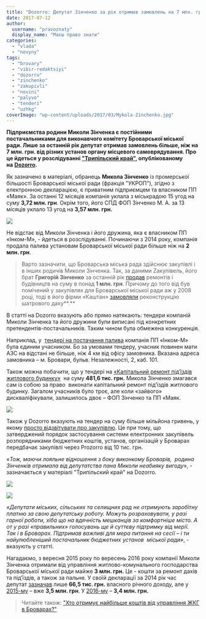 ```yaml
---
title: "Dozorro: Депутат Зінченко за рік отримав замовлень на 7 млн. грн. від Броварської міськради"
date: 2017-07-12
author: 
  username: "pravoznaty"
  display_name: "Маєш право знати"
categories: 
  - "vlada"
  - "novyny"
tags: 
  - "brovary"
  - "vibir-redaktsiyi"
  - "dozorro"
  - "zinchenko"
  - "zakupivli"
  - "novini"
  - "palyvo"
  - "tenderi"
  - "uzhkg"
coverImage: "wp-content/uploads/2017/03/Mykola-Zinchenko.jpg"
---
```


**Підприємства родини Миколи Зінченка є постійними постачальниками для виконавчого комітету Броварської міської ради. Лише за останній рік депутат отримав замовлень більше, ніж на 7 млн. грн. від різних установ органу місцевого самоврядування. Про це йдеться у розслідуванні ["Трипільский край"](https://www.facebook.com/trypilskiikrai), опублікованому на** **[Dozorro](https://dozorro.org/blog/deputatskij-mandat-na-peremogu-v-zakupivlyah-brovariv).**

Як зазначено в матеріалі, обранець **Микола Зінченко** із промерської більшості Броварської міської ради (фракція "УКРОП"), згідно з електронною декларацією, є приватним підприємцем та власником ПП «Маяк». За останні 12 місяців компанія уклала з міськрадою 15 угод на суму **3,72 млн. грн**. Окрім того, його СПД ФОП Зінченко М. А. за 13 місяців уклало 13 угод на **3,57 млн. грн.**

[![](https://mpz.brovary.org/wp-content/uploads/2017/07/5966029d08db1301809963.png)](https://mpz.brovary.org/wp-content/uploads/2017/07/5966029d08db1301809963.png)

Не відстає від Миколи Зінченка і його дружина, яка є власником ПП «Інком-М», - йдеться в розслідуванні. Починаючи з 2014 року, компанія продала палива установам Броварської міської ради більше ніж на **2 млн. грн**.

> Варто зазначити, що Броварська міська рада здійснює закупівлі і в інших родичів Миколи Зінченка. Так, за даними Zакупівель, його брат **Григорій Зінченко** за останній рік [продав](https://z.texty.org.ua/search?date_from=01%2F01%2F2008&date_to=12%2F07%2F2017&key_word=%D0%97%D1%96%D0%BD%D1%87%D0%B5%D0%BD%D0%BA%D0%BE%20%D0%93%D1%80%D0%B8%D0%B3%D0%BE%D1%80%D1%96%D0%B9%20%D0%90%D0%BD%D0%B4%D1%80%D1%96%D0%B9%D0%BE%D0%B2%D0%B8%D1%87&volume_from=&volume_to=&sort=deal_date&order=desc) ремонтів і будівництв на суму в понад **1 млн. грн**. Причому до того від був помічений у закупівлях для Броварської міської ради аж у 2008 році, тоді в його фірми «Каштан» [замовляли](https://z.texty.org.ua/search?date_from=01%2F01%2F2008&date_to=12%2F07%2F2017&key_word=%D0%92%D0%9A%D0%A4%20%22%D0%9A%D0%B0%D1%88%D1%82%D0%B0%D0%BD%22&volume_from=&volume_to=&sort=deal_date&order=desc) реконструкцію шатрового даху**.**

В статті на Dozorro вказують або прямо натякають: тендери компаній Миколи Зінченка та його дружини були виписані під конкретних претендентів-постачальників. Таким чином була обмежена конкуренція.

Наприклад, у  [тендері на постачання палива](https://prozorro.gov.ua/tender/UA-2017-01-24-001042-b) компанія ПП «Інком-М» була єдиним учасником. Бо за умовами тендеру, учасник повинен мати АЗС на відстані не більше, ніж 4 км від офісу замовника. Вказана адреса замовника – м. Бровари, бульв. Незалежності, 2, каб. 101.

Також можна побачити, що у тендері на [«Капітальний ремонт під’їздів житлового будинку»](https://prozorro.gov.ua/tender/UA-2017-01-27-000846-a)  на суму **481,6 тис. грн.** Микола Зінченко змагався сам із собою за право  виконати капітальний ремонт під’їздів житлового будинку. Загалом учасників було троє, але коли «зайвого» дискваліфікували, залишилось двоє – ФОП Зінченко та ПП «Маяк.

[![](https://mpz.brovary.org/wp-content/uploads/2017/07/596604efe87c7549960056.jpg)](https://mpz.brovary.org/wp-content/uploads/2017/07/596604efe87c7549960056.jpg)

Також у Dozorro вказують на тендер на суму більше мільйона гривень, у якому [просто відзвітувати про закупівлю](https://prozorro.gov.ua/tender/UA-2017-06-16-001285-b). Це при тому, що затверджений порядок застосування системи електронних закупівель розпорядниками бюджетних коштів, установ, організацій у Броварах передбачає закупівлі через Prozorro від 10 тис. грн.

«_Тож, маючи лояльне відношення з боку виконкому Броварів,  родина Зінченків отримала від депутатства пана Миколи неабияку вигоду_», - зазначається у матеріалі "Трипільский край" на Dozorro.

[![](https://mpz.brovary.org/wp-content/uploads/2017/07/zinchenko-spd-dozorro.jpg)](https://mpz.brovary.org/wp-content/uploads/2017/07/zinchenko-spd-dozorro.jpg)

[![](https://mpz.brovary.org/wp-content/uploads/2017/07/zinchenko-mayak-dozorro.jpg)](https://mpz.brovary.org/wp-content/uploads/2017/07/zinchenko-mayak-dozorro.jpg)

_«Депутати міських, сільських та селищних рад не отримують заробітну платню за свою депутатську роботу. Можуть розраховувати, у разі гарної роботи, хіба що на вдячність мешканців за комфортніше місто. А от у разі «правильних» голосувань ще й суттєву підтримку від мерії. Так і в Броварах. Підтримав важливі для мера питання на сесії – і ти найулюбленіший постачальник бюджетних установ  міської ради»_, - вказують у статті.

Нагадаємо, з вересня 2015 року по вересень 2016 року компанії Миколи Зінченка отримали від управління житлово-комунального господарства Броварської міської ради майже **3 млн. грн.** Це - кошти за ремонт дахів та під’їздів, а також за пальне. У своїй декларації за 2014 рік час депутат [зазначав](https://brovary.net.ua/golovni-novyny/deklaratsiya-deputata-brovarskoyi-miskrady-mykoly-zinchenka/) лише **66,5 тис. грн.** власного річного доходу, але у [2015-му](https://mpz.brovary.org/groshi-brovarskyh-obrantsiv-analiz-deklaratsij-deputativ-miskrady-chastyna-persha/) – вже **3,5 млн. грн**. У [2016-му](https://mpz.brovary.org/e-deklaratsiyi-brovarskogo-ukropu-torgivlya-palnym-avtoperevezennya-budivnytstvo/) – **3,4 млн. грн.**

> Читайте також: ["Хто отримує найбільше коштів від управління ЖКГ в Броварах?"](https://mpz.brovary.org/hto-otrymuye-najbilshe-koshtiv-vid-upravlinnya-zhkg-v-brovarah/)
